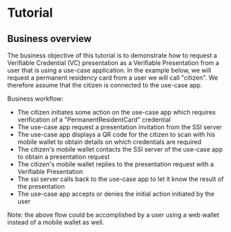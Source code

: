 <!--
 Copyright 2021, 2022 Energy Web Foundation
 
 This program is free software: you can redistribute it and/or modify
 it under the terms of the GNU General Public License as published by
 the Free Software Foundation, either version 3 of the License, or
 (at your option) any later version.
 
 This program is distributed in the hope that it will be useful,
 but WITHOUT ANY WARRANTY; without even the implied warranty of
 MERCHANTABILITY or FITNESS FOR A PARTICULAR PURPOSE.  See the
 GNU General Public License for more details.
 
 You should have received a copy of the GNU General Public License
 along with this program.  If not, see <http://www.gnu.org/licenses/>.
-->

# Tutorial

## Business overview
The business objective of this tutorial is to demonstrate how to request a Verifiable Credential (VC) presentation as a Verifiable Presentation from a user that is using a use-case application.
In the example below, we will request a permanent residency card from a user we will call "citizen". We therefore assume that the citizen is connected to the use-case app.

Business workflow:
- The citizen initiates some action on the use-case app which requires verification of a "PermanentResidentCard" credential
- The use-case app request a presentation invitation from the SSI server
- The use-case app displays a QR code for the citizen to scan with his mobile wallet to obtain details on which credentials are required
- The citizen's mobile wallet contacts the SSI server of the use-case app to obtain a presentation request
- The citizen's mobile wallet replies to the presentation request with a Verifiable Presentation
- The ssi server calls back to the use-case app to let it know the result of the presentation
- The use-case app accepts or denies the initial action initiated by the user

Note: the above flow could be accomplished by a user using a web wallet instead of a mobile wallet as well.
